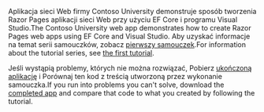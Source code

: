 <span data-ttu-id="f9499-101">Aplikacja sieci Web firmy Contoso University demonstruje sposób tworzenia Razor Pages aplikacji sieci Web przy użyciu EF Core i programu Visual Studio.</span><span class="sxs-lookup"><span data-stu-id="f9499-101">The Contoso University web app demonstrates how to create Razor Pages web apps using EF Core and Visual Studio.</span></span> <span data-ttu-id="f9499-102">Aby uzyskać informacje na temat serii samouczków, zobacz [pierwszy samouczek](xref:data/ef-rp/intro).</span><span class="sxs-lookup"><span data-stu-id="f9499-102">For information about the tutorial series, see [the first tutorial](xref:data/ef-rp/intro).</span></span>

<span data-ttu-id="f9499-103">Jeśli wystąpią problemy, których nie można rozwiązać, Pobierz [ukończoną aplikację](https://github.com/dotnet/AspNetCore.Docs/tree/master/aspnetcore/data/ef-rp/intro/samples) i Porównaj ten kod z treścią utworzoną przez wykonanie samouczka.</span><span class="sxs-lookup"><span data-stu-id="f9499-103">If you run into problems you can't solve, download the [completed app](https://github.com/dotnet/AspNetCore.Docs/tree/master/aspnetcore/data/ef-rp/intro/samples) and compare that code to what you created by following the tutorial.</span></span>
